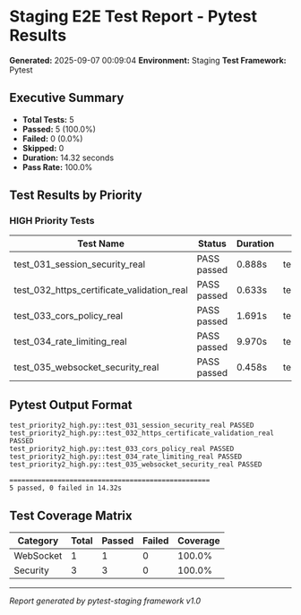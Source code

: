 # Staging E2E Test Report - Pytest Results

**Generated:** 2025-09-07 00:09:04
**Environment:** Staging
**Test Framework:** Pytest

## Executive Summary

- **Total Tests:** 5
- **Passed:** 5 (100.0%)
- **Failed:** 0 (0.0%)
- **Skipped:** 0
- **Duration:** 14.32 seconds
- **Pass Rate:** 100.0%

## Test Results by Priority

### HIGH Priority Tests

| Test Name | Status | Duration | File |
|-----------|--------|----------|------|
| test_031_session_security_real | PASS passed | 0.888s | test_priority2_high.py |
| test_032_https_certificate_validation_real | PASS passed | 0.633s | test_priority2_high.py |
| test_033_cors_policy_real | PASS passed | 1.691s | test_priority2_high.py |
| test_034_rate_limiting_real | PASS passed | 9.970s | test_priority2_high.py |
| test_035_websocket_security_real | PASS passed | 0.458s | test_priority2_high.py |

## Pytest Output Format

```
test_priority2_high.py::test_031_session_security_real PASSED
test_priority2_high.py::test_032_https_certificate_validation_real PASSED
test_priority2_high.py::test_033_cors_policy_real PASSED
test_priority2_high.py::test_034_rate_limiting_real PASSED
test_priority2_high.py::test_035_websocket_security_real PASSED

==================================================
5 passed, 0 failed in 14.32s
```

## Test Coverage Matrix

| Category | Total | Passed | Failed | Coverage |
|----------|-------|--------|--------|----------|
| WebSocket | 1 | 1 | 0 | 100.0% |
| Security | 3 | 3 | 0 | 100.0% |

---
*Report generated by pytest-staging framework v1.0*

